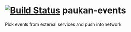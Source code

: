# [![Build Status](https://travis-ci.org/paukan-org/remote.svg?branch=master)](https://travis-ci.org/paukan-org/remote) paukan-events

Pick events from external services and push into network
